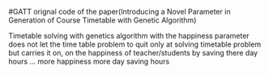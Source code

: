#GATT
orignal code of the paper(Introducing a Novel Parameter in Generation of Course Timetable with Genetic Algorithm)

Timetable solving with genetics algorithm with the happiness parameter does not let the time table problem to quit only at solving timetable problem but carries it on, on the happiness of teacher/students by saving there day hours ... more happiness more day saving hours
